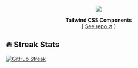 <div align="center">

[![][logo-url]][repo-url]  

**Tailwind CSS Components**  
[ [See repo ↗︎][repo-url] ]
  

</div>

## 🔥 Streak Stats
[![GitHub Streak](https://github-readme-streak-stats.herokuapp.com?user=ryanoliveiragit&theme=dark&locale=pt-br&date_format=M%20j%5B%2C%20Y%5D)](https://git.io/streak-stats)


[logo-url]: https://cdn.discordapp.com/attachments/1017140236528140318/1017979869885366272/ryanvs2.png
[repo-url]: https://github.com/saadeghi/daisyui
[banner-url]: https://raw.githubusercontent.com/saadeghi/files/main/daisyui/card-3.png
